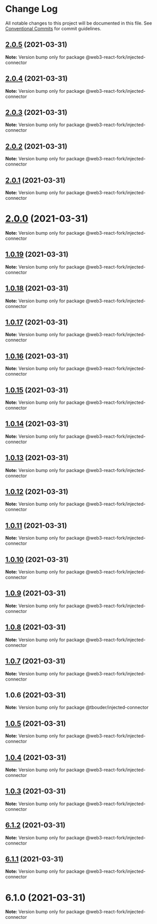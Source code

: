 # Change Log

All notable changes to this project will be documented in this file.
See [Conventional Commits](https://conventionalcommits.org) for commit guidelines.

## [2.0.5](https://github.com/TBouder/web3-react-fork/compare/@web3-react-fork/injected-connector@2.0.4...@web3-react-fork/injected-connector@2.0.5) (2021-03-31)

**Note:** Version bump only for package @web3-react-fork/injected-connector





## [2.0.4](https://github.com/TBouder/web3-react-fork/compare/@web3-react-fork/injected-connector@2.0.3...@web3-react-fork/injected-connector@2.0.4) (2021-03-31)

**Note:** Version bump only for package @web3-react-fork/injected-connector





## [2.0.3](https://github.com/TBouder/web3-react-fork/compare/@web3-react-fork/injected-connector@2.0.2...@web3-react-fork/injected-connector@2.0.3) (2021-03-31)

**Note:** Version bump only for package @web3-react-fork/injected-connector





## [2.0.2](https://github.com/TBouder/web3-react-fork/compare/@web3-react-fork/injected-connector@2.0.1...@web3-react-fork/injected-connector@2.0.2) (2021-03-31)

**Note:** Version bump only for package @web3-react-fork/injected-connector





## [2.0.1](https://github.com/TBouder/web3-react-fork/compare/@web3-react-fork/injected-connector@2.0.0...@web3-react-fork/injected-connector@2.0.1) (2021-03-31)

**Note:** Version bump only for package @web3-react-fork/injected-connector





# [2.0.0](https://github.com/TBouder/web3-react-fork/compare/@web3-react-fork/injected-connector@1.0.19...@web3-react-fork/injected-connector@2.0.0) (2021-03-31)

**Note:** Version bump only for package @web3-react-fork/injected-connector





## [1.0.19](https://github.com/TBouder/web3-react-fork/compare/@web3-react-fork/injected-connector@1.0.18...@web3-react-fork/injected-connector@1.0.19) (2021-03-31)

**Note:** Version bump only for package @web3-react-fork/injected-connector





## [1.0.18](https://github.com/TBouder/web3-react-fork/compare/@web3-react-fork/injected-connector@1.0.17...@web3-react-fork/injected-connector@1.0.18) (2021-03-31)

**Note:** Version bump only for package @web3-react-fork/injected-connector





## [1.0.17](https://github.com/TBouder/web3-react-fork/compare/@web3-react-fork/injected-connector@1.0.16...@web3-react-fork/injected-connector@1.0.17) (2021-03-31)

**Note:** Version bump only for package @web3-react-fork/injected-connector





## [1.0.16](https://github.com/TBouder/web3-react-fork/compare/@web3-react-fork/injected-connector@1.0.15...@web3-react-fork/injected-connector@1.0.16) (2021-03-31)

**Note:** Version bump only for package @web3-react-fork/injected-connector





## [1.0.15](https://github.com/TBouder/web3-react-fork/compare/@web3-react-fork/injected-connector@1.0.14...@web3-react-fork/injected-connector@1.0.15) (2021-03-31)

**Note:** Version bump only for package @web3-react-fork/injected-connector





## [1.0.14](https://github.com/TBouder/web3-react-fork/compare/@web3-react-fork/injected-connector@1.0.13...@web3-react-fork/injected-connector@1.0.14) (2021-03-31)

**Note:** Version bump only for package @web3-react-fork/injected-connector





## [1.0.13](https://github.com/TBouder/web3-react-fork/compare/@web3-react-fork/injected-connector@1.0.12...@web3-react-fork/injected-connector@1.0.13) (2021-03-31)

**Note:** Version bump only for package @web3-react-fork/injected-connector





## [1.0.12](https://github.com/TBouder/web3-react-fork/compare/@web3-react-fork/injected-connector@1.0.11...@web3-react-fork/injected-connector@1.0.12) (2021-03-31)

**Note:** Version bump only for package @web3-react-fork/injected-connector





## [1.0.11](https://github.com/TBouder/web3-react-fork/compare/@web3-react-fork/injected-connector@1.0.10...@web3-react-fork/injected-connector@1.0.11) (2021-03-31)

**Note:** Version bump only for package @web3-react-fork/injected-connector





## [1.0.10](https://github.com/TBouder/web3-react-fork/compare/@web3-react-fork/injected-connector@1.0.9...@web3-react-fork/injected-connector@1.0.10) (2021-03-31)

**Note:** Version bump only for package @web3-react-fork/injected-connector





## [1.0.9](https://github.com/TBouder/web3-react-fork/compare/@web3-react-fork/injected-connector@1.0.8...@web3-react-fork/injected-connector@1.0.9) (2021-03-31)

**Note:** Version bump only for package @web3-react-fork/injected-connector





## [1.0.8](https://github.com/TBouder/web3-react-fork/compare/@web3-react-fork/injected-connector@1.0.7...@web3-react-fork/injected-connector@1.0.8) (2021-03-31)

**Note:** Version bump only for package @web3-react-fork/injected-connector





## [1.0.7](https://github.com/TBouder/web3-react-fork/compare/@web3-react-fork/injected-connector@1.0.5...@web3-react-fork/injected-connector@1.0.7) (2021-03-31)

**Note:** Version bump only for package @web3-react-fork/injected-connector





## 1.0.6 (2021-03-31)

**Note:** Version bump only for package @tbouder/injected-connector





## [1.0.5](https://github.com/TBouder/web3-react-fork/compare/@web3-react-fork/injected-connector@1.0.4...@web3-react-fork/injected-connector@1.0.5) (2021-03-31)

**Note:** Version bump only for package @web3-react-fork/injected-connector





## [1.0.4](https://github.com/TBouder/web3-react-fork/compare/@web3-react-fork/injected-connector@1.0.3...@web3-react-fork/injected-connector@1.0.4) (2021-03-31)

**Note:** Version bump only for package @web3-react-fork/injected-connector





## [1.0.3](https://github.com/TBouder/web3-react-fork/compare/@web3-react-fork/injected-connector@6.1.2...@web3-react-fork/injected-connector@1.0.3) (2021-03-31)

**Note:** Version bump only for package @web3-react-fork/injected-connector





## [6.1.2](https://github.com/TBouder/web3-react-fork/compare/@web3-react-fork/injected-connector@6.1.1...@web3-react-fork/injected-connector@6.1.2) (2021-03-31)

**Note:** Version bump only for package @web3-react-fork/injected-connector





## [6.1.1](https://github.com/TBouder/web3-react-fork/compare/@web3-react-fork/injected-connector@6.1.0...@web3-react-fork/injected-connector@6.1.1) (2021-03-31)

**Note:** Version bump only for package @web3-react-fork/injected-connector





# 6.1.0 (2021-03-31)

**Note:** Version bump only for package @web3-react-fork/injected-connector

